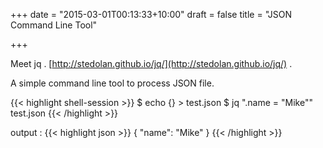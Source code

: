 +++
date = "2015-03-01T00:13:33+10:00"
draft = false
title = "JSON Command Line Tool"

+++

Meet jq . [http://stedolan.github.io/jq/](http://stedolan.github.io/jq/) .

A simple command line tool to process JSON file.

{{< highlight shell-session >}}
$ echo {} > test.json
$ jq ".name = "Mike"" test.json
{{< /highlight >}}

output :
{{< highlight json  >}}
{
 "name": "Mike"
}
{{< /highlight >}}